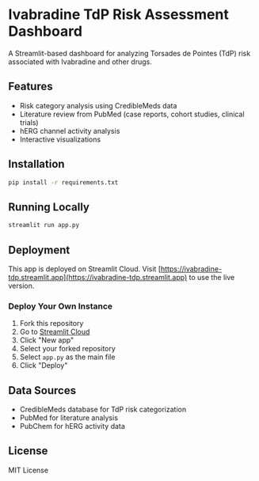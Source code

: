 # Ivabradine TdP Risk Assessment Dashboard

A Streamlit-based dashboard for analyzing Torsades de Pointes (TdP) risk associated with Ivabradine and other drugs.

## Features

- Risk category analysis using CredibleMeds data
- Literature review from PubMed (case reports, cohort studies, clinical trials)
- hERG channel activity analysis
- Interactive visualizations

## Installation

```bash
pip install -r requirements.txt
```

## Running Locally

```bash
streamlit run app.py
```

## Deployment

This app is deployed on Streamlit Cloud. Visit [https://ivabradine-tdp.streamlit.app](https://ivabradine-tdp.streamlit.app) to use the live version.

### Deploy Your Own Instance

1. Fork this repository
2. Go to [Streamlit Cloud](https://streamlit.io/cloud)
3. Click "New app"
4. Select your forked repository
5. Select `app.py` as the main file
6. Click "Deploy"

## Data Sources

- CredibleMeds database for TdP risk categorization
- PubMed for literature analysis
- PubChem for hERG activity data

## License

MIT License

